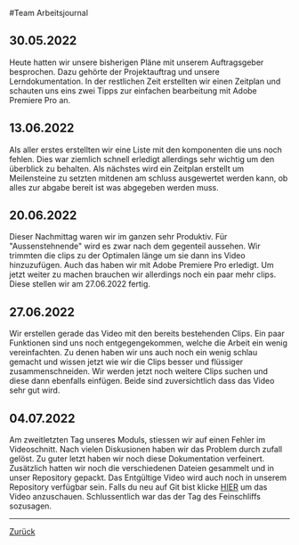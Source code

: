 #Team Arbeitsjournal

## 30.05.2022
Heute hatten wir unsere bisherigen Pläne mit unserem Auftragsgeber besprochen. Dazu gehörte der Projektauftrag und unsere Lerndokumentation.
In der restlichen Zeit erstellten wir einen Zeitplan und schauten uns eins zwei Tipps zur einfachen bearbeitung mit Adobe Premiere Pro an.

## 13.06.2022
Als aller erstes erstellten wir eine Liste mit den komponenten die uns noch fehlen. Dies war ziemlich schnell erledigt allerdings sehr wichtig um den überblick zu behalten. Als nächstes wird ein Zeitplan erstellt um Meilensteine zu setzten mitdenen am schluss ausgewertet werden kann, ob alles zur abgabe bereit ist was abgegeben werden muss.

## 20.06.2022
Dieser Nachmittag waren wir im ganzen sehr Produktiv. Für "Aussenstehnende" wird es zwar nach dem gegenteil aussehen. Wir trimmten die clips zu der Optimalen länge um sie dann ins Video hinzuzufügen. Auch das haben wir mit Adobe Premiere Pro erledigt. Um jetzt weiter zu machen brauchen wir allerdings noch ein paar mehr clips. Diese stellen wir am 27.06.2022 fertig. 

## 27.06.2022
Wir erstellen gerade das Video mit den bereits bestehenden Clips. Ein paar Funktionen sind uns noch entgegengekommen, welche die Arbeit ein wenig vereinfachten. Zu denen haben wir uns auch noch ein wenig schlau gemacht und wissen jetzt wie wir die Clips besser und flüssiger zusammenschneiden. Wir werden jetzt noch weitere Clips suchen und diese dann ebenfalls einfügen. Beide sind zuversichtlich dass das Video sehr gut wird.

## 04.07.2022
Am zweitletzten Tag unseres Moduls, stiessen wir auf einen Fehler im Videoschnitt. Nach vielen Diskusionen haben wir das Problem durch zufall gelöst. Zu guter letzt haben wir noch diese Dokumentation verfeinert. Zusätzlich hatten wir noch die verschiedenen Dateien gesammelt und in unser Repository gepackt. Das Entgültige Video wird auch noch in unserem Repository verfügbar sein. Falls du neu auf Git bist klicke [HIER](Montage.mp4) um das Video anzuschauen. Schlussentlich war das der Tag des Feinschliffs sozusagen.


--------------------------------------------------------------------------
[Zurück](Main.md)
